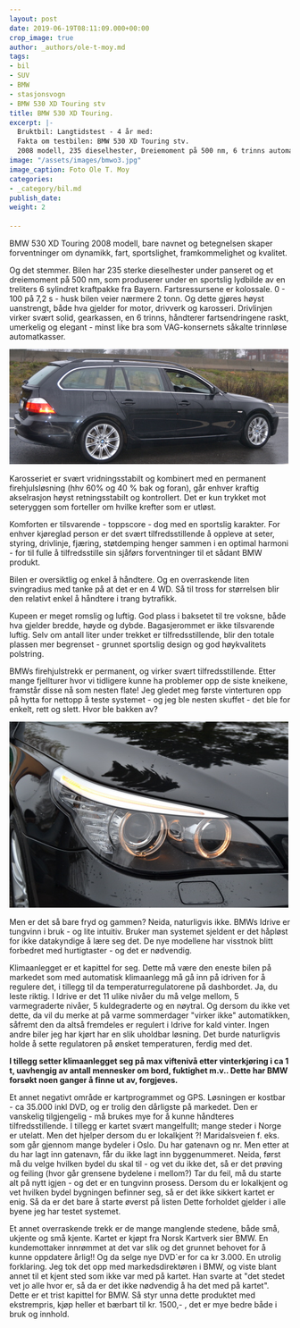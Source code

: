 ```yaml
---
layout: post
date: 2019-06-19T08:11:09.000+00:00
crop_image: true
author: _authors/ole-t-moy.md
tags:
- bil
- SUV
- BMW
- stasjonsvogn
- BMW 530 XD Touring stv
title: BMW 530 XD Touring.
excerpt: |-
  Bruktbil: Langtidstest - 4 år med:
  Fakta om testbilen: BMW 530 XD Touring stv.
  2008 modell, 235 dieselhester, Dreiemoment på 500 nm, 6 trinns automat girkasse, 4 WD: permanent i hhv 60% og 40 % bak og foran
image: "/assets/images/bmwo3.jpg"
image_caption: Foto Ole T. Moy
categories:
- _category/bil.md
publish_date: 
weight: 2

---
```

BMW 530 XD Touring 2008 modell, bare navnet og betegnelsen skaper forventninger om dynamikk, fart, sportslighet, framkommelighet og kvalitet.

Og det stemmer. Bilen har 235 sterke dieselhester under panseret og et dreiemoment på 500 nm, som produserer under en sportslig lydbilde av en treliters 6 sylindret kraftpakke fra Bayern. Fartsressursene er kolossale. 0 - 100 på 7,2 s - husk bilen veier nærmere 2 tonn. Og dette gjøres høyst uanstrengt, både hva gjelder for motor, drivverk og karosseri. Drivlinjen virker svært solid, gearkassen, en 6 trinns, håndterer fartsendringene raskt, umerkelig og elegant - minst like bra som VAG-konsernets såkalte trinnløse automatkasser.

![](/assets/images/bmwo2.jpg)

Karosseriet er svært vridningsstabilt og kombinert med en permanent firehjulsløsning (hhv 60% og 40 % bak og foran), går enhver kraftig akselrasjon høyst retningsstabilt og kontrollert. Det er kun trykket mot seteryggen som forteller om hvilke krefter som er utløst.

Komforten er tilsvarende - toppscore - dog med en sportslig karakter. For enhver kjøreglad person er det svært tilfredsstillende å oppleve at seter, styring, drivlinje, fjæring, støtdemping henger sammen i en optimal harmoni - for til fulle å tilfredsstille sin sjåførs forventninger til et sådant BMW produkt.

Bilen er oversiktlig og enkel å håndtere. Og en overraskende liten svingradius med tanke på at det er en 4 WD. Så til tross for størrelsen blir den relativt enkel å håndtere i trang bytrafikk.

Kupeen er meget romslig og luftig. God plass i baksetet til tre voksne, både hva gjelder bredde, høyde og dybde. Bagasjerommet er ikke tilsvarende luftig. Selv om antall liter under trekket er tilfredsstillende, blir den totale plassen mer begrenset - grunnet sportslig design og god høykvalitets polstring.

BMWs firehjulstrekk er permanent, og virker svært tilfredsstillende. Etter mange fjellturer hvor vi tidligere kunne ha problemer opp de siste kneikene, framstår disse nå som nesten flate! Jeg gledet meg første vinterturen opp på hytta for nettopp å teste systemet - og jeg ble nesten skuffet - det ble for enkelt, rett og slett. Hvor ble bakken av?

![](/assets/images/bmwo1.jpg)

Men er det så bare fryd og gammen? Neida, naturligvis ikke. BMWs Idrive er tungvinn i bruk - og lite intuitiv. Bruker man systemet sjeldent er det håpløst for ikke datakyndige å lære seg det. De nye modellene har visstnok blitt forbedret med hurtigtaster - og det er nødvendig.

Klimaanlegget er et kapittel for seg. Dette må være den eneste bilen på markedet som med automatisk klimaanlegg må gå inn på idriven for å regulere det, i tillegg til da temperaturregulatorene på dashbordet. Ja, du leste riktig. I Idrive er det 11 ulike nivåer du må velge mellom, 5 varmegraderte nivåer, 5 kuldegraderte og en nøytral. Og dersom du ikke vet dette, da vil du merke at på varme sommerdager "virker ikke" automatikken, såfremt den da altså fremdeles er regulert i Idrive for kald vinter. Ingen andre biler jeg har kjørt har en slik uholdbar løsning. Det burde naturligvis holde å sette regulatoren på ønsket temperaturen, ferdig med det.

**I tillegg setter klimaanlegget seg på max viftenivå etter vinterkjøring i ca 1 t, uavhengig av antall mennesker om bord, fuktighet m.v.. Dette har BMW forsøkt noen ganger å finne ut av, forgjeves.**

Et annet negativt område er kartprogrammet og GPS. Løsningen er kostbar - ca 35.000 inkl DVD, og er trolig den dårligste på markedet. Den er vanskelig tilgjengelig - må brukes mye for å kunne håndteres tilfredsstillende. I tillegg er kartet svært mangelfullt; mange steder i Norge er utelatt. Men det hjelper dersom du er lokalkjent ?! Maridalsveien f. eks. som går gjennom mange bydeler i Oslo. Du har gatenavn og nr. Men etter at du har lagt inn gatenavn, får du ikke lagt inn byggenummeret. Neida, først må du velge hvilken bydel du skal til - og vet du ikke det, så er det prøving og feiling (hvor går grensene bydelene i mellom?) Tar du feil, må du starte alt på nytt igjen - og det er en tungvinn prosess. Dersom du er lokalkjent og vet hvilken bydel bygningen befinner seg, så er det ikke sikkert kartet er enig. Så da er det bare å starte øverst på listen Dette forholdet gjelder i alle byene jeg har testet systemet.

Et annet overraskende trekk er de mange manglende stedene, både små, ukjente og små kjente. Kartet er kjøpt fra Norsk Kartverk sier BMW. En kundemottaker innrømmet at det var slik og det grunnet behovet for å kunne oppdatere årlig!! Og da selge nye DVD\`er for ca kr 3.000. En utrolig forklaring. Jeg tok det opp med markedsdirektøren i BMW, og viste blant annet til et kjent sted som ikke var med på kartet. Han svarte at "det stedet vet jo alle hvor er, så da er det ikke nødvendig å ha det med på kartet". Dette er et trist kapittel for BMW. Så styr unna dette produktet med ekstrempris, kjøp heller et bærbart til kr. 1500,- , det er mye bedre både i bruk og innhold.